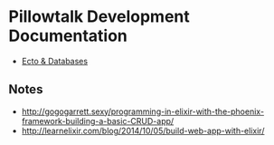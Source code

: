# Pillowtalk Development Documentation

* [Ecto & Databases](https://github.com/lpil/pillowtalk.ex/blob/master/doc/ecto_and_databases.md)

## Notes

* http://gogogarrett.sexy/programming-in-elixir-with-the-phoenix-framework-building-a-basic-CRUD-app/
* http://learnelixir.com/blog/2014/10/05/build-web-app-with-elixir/
